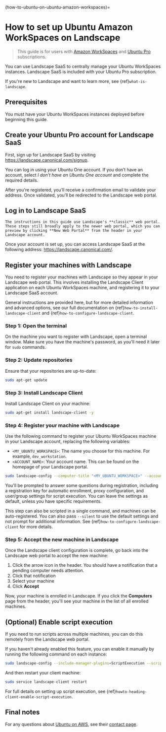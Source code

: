 (how-to-ubuntu-on-ubuntu-amazon-workspaces)=
# How to set up Ubuntu Amazon WorkSpaces on Landscape

> This guide is for users with [Amazon WorkSpaces](https://ubuntu.com/aws/workspaces) and [Ubuntu Pro](https://documentation.ubuntu.com/pro/) subscriptions.

You can use Landscape SaaS to centrally manage your Ubuntu WorkSpaces instances. Landscape SaaS is included with your Ubuntu Pro subscription.

If you're new to Landscape and want to learn more, see {ref}`what-is-landscape`.

## Prerequisites

You must have your Ubuntu WorkSpaces instances deployed before beginning this guide.

## Create your Ubuntu Pro account for Landscape SaaS

First, sign up for Landscape SaaS by visiting https://landscape.canonical.com/signup.

You can log in using your Ubuntu One account. If you don’t have an account, select *I don’t have an Ubuntu One account* and complete the required details.

After you're registered, you’ll receive a confirmation email to validate your address. Once validated, you’ll be redirected to the Landscape web portal.

## Log in to Landscape SaaS

```{note}
The instructions in this guide use Landscape's **classic** web portal. These steps still broadly apply to the newer web portal, which you can preview by clicking **New Web Portal** from the header in your Landscape account.
```

Once your account is set up, you can access Landscape SaaS at the following address: https://landscape.canonical.com/.

## Register your machines with Landscape

You need to register your machines with Landscape so they appear in your Landscape web portal. This involves installing the Landscape Client application on each Ubuntu WorkSpaces machine, and registering it to your Landscape SaaS account.

General instructions are provided here, but for more detailed information and advanced options, see our full documentation on {ref}`how-to-install-landscape-client` and {ref}`how-to-configure-landscape-client`.

### Step 1: Open the terminal

On the machine you want to register with Landscape, open a terminal window. Make sure you have the machine's password, as you'll need it later for `sudo` commands.

### Step 2: Update repositories

Ensure that your repositories are up-to-date:

```bash
sudo apt-get update
```

### Step 3: Install Landscape Client

Install Landscape Client on your machine:

```bash
sudo apt-get install landscape-client -y
```

### Step 4: Register your machine with Landscape

Use the following command to register your Ubuntu WorkSpaces machine in your Landscape account, replacing the following variables:

- `<MY_UBUNTU_WORKSPACE>`: The name you choose for this machine. For example, `dev_workstation`.
- `<ACCOUNT_NAME>`: Your account name. This can be found on the homepage of your Landscape portal.

```bash
sudo landscape-config --computer-title "<MY_UBUNTU_WORKSPACE>" --account-name "<ACCOUNT_NAME>"
```

You'll be prompted to answer some questions during registration, including a registration key for automatic enrollment, proxy configuration, and user/group settings for script execution. You can leave the settings as default, unless you have specific requirements.

This step can also be scripted in a single command, and machines can be auto-registered. You can also pass `--silent` to use the default settings and not prompt for additional information. See {ref}`how-to-configure-landscape-client` for more details.

### Step 5: Accept the new machine in Landscape

Once the Landscape client configuration is complete, go back into the Landscape web portal to accept the new machine:

1. Click the arrow icon in the header. You should have a notification that a pending computer needs attention.
1. Click that notification
1. Select your machine
1. Click **Accept**

Now, your machine is enrolled in Landscape. If you click the **Computers** page from the header, you'll see your machine in the list of all enrolled machines.

## (Optional) Enable script execution

If you need to run scripts across multiple machines, you can do this remotely from the Landscape web portal.

If you haven't already enabled this feature, you can enable it manually by running the following command on each instance:

```bash
sudo landscape-config --include-manager-plugins=ScriptExecution --script-users=root,landscape,nobody
```

And then restart your client machine:

```bash
sudo service landscape-client restart
```

For full details on setting up script execution, see {ref}`howto-heading-client-enable-script-execution`.

## Final notes

For any questions about [Ubuntu on AWS](https://documentation.ubuntu.com/aws/), see their [contact page](https://ubuntu.com/aws#get-in-touch).